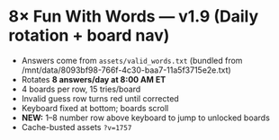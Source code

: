 # 8× Fun With Words — v1.9 (Daily rotation + board nav)

- Answers come from `assets/valid_words.txt` (bundled from /mnt/data/8093bf98-766f-4c30-baa7-11a5f3715e2e.txt)
- Rotates **8 answers/day at 8:00 AM ET**
- 4 boards per row, 15 tries/board
- Invalid guess row turns red until corrected
- Keyboard fixed at bottom; boards scroll
- **NEW:** 1–8 number row above keyboard to jump to unlocked boards
- Cache-busted assets `?v=1757`
